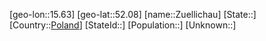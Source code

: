 ﻿---
location: [52.08,15.63]
type: City
tags:
- geo/City


SpocWebEntityId: 35871
isDeleted: false
confidential: public

---
[geo-lon::15.63]
[geo-lat::52.08]
[name::Zuellichau]
[State::]
[Country::[Poland](geo/Continent/Europe/Poland.md)]
[StateId::]
[Population::]
[Unknown::]

